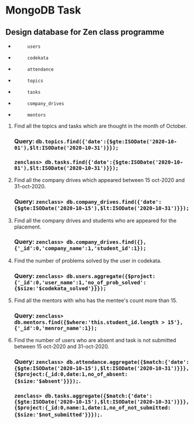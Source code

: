 # MongoDB Task

## Design database for Zen class programme

-          users
-          codekata
-          attendance
-          topics
-          tasks
-          company_drives
-          mentors


1. Find all the topics and tasks which are thought in the month of October.
    ### Query: `db.topics.find({'date':{$gte:ISODate('2020-10-01'),$lt:ISODate('2020-10-31')}});` 
    ### `zenclass> db.tasks.find({'date':{$gte:ISODate('2020-10-01'),$lt:ISODate('2020-10-31')}});`
    
     
2. Find all the company drives which appeared between 15 oct-2020 and 31-oct-2020.
     ### Query: `zenclass> db.company_drives.find({'date':{$gte:ISODate('2020-10-15'),$lt:ISODate('2020-10-31')}});`
3. Find all the company drives and students who are appeared for the placement.
     ### Query: `zenclass> db.company_drives.find({},{'_id':0,'company_name':1,'student_id':1});`
4. Find the number of problems solved by the user in codekata.
     ### Query: `zenclass> db.users.aggregate({$project:{'_id':0,'user_name':1,'no_of_prob_solved':{$size:'$codekata_solved'}}});`
5. Find all the mentors with who has the mentee's count more than 15.
     ### Query: `zenclass> db.mentors.find({$where:'this.student_id.length > 15'},{'_id':0,'menror_name':1});`
6. Find the number of users who are absent and task is not submitted  between 15 oct-2020 and 31-oct-2020.
     ### Query: `zenclass> db.attendance.aggregate({$match:{'date':{$gte:ISODate('2020-10-15'),$lt:ISODate('2020-10-31')}}},{$project:{_id:0,date:1,no_of_absent:{$size:'$absent'}}});`.
     ### `zenclass> db.tasks.aggregate({$match:{'date':{$gte:ISODate('2020-10-15'),$lt:ISODate('2020-10-31')}}},{$project:{_id:0,name:1,date:1,no_of_not_submitted:{$size:'$not_submitted'}}});`.